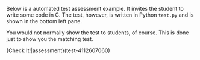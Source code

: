 Below is a automated test assessment example. It invites the student to write some code in C. The test, however, is written in Python `test.py` and is shown in the bottom left pane.

You would not normally show the test to students, of course. This is done just to show you the matching test.

{Check It!|assessment}(test-4112607060)

